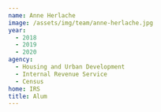 ```yaml
---
name: Anne Herlache
image: /assets/img/team/anne-herlache.jpg 
year: 
  - 2018
  - 2019
  - 2020
agency:   
  - Housing and Urban Development
  - Internal Revenue Service 
  - Census
home: IRS 
title: Alum
---
```


